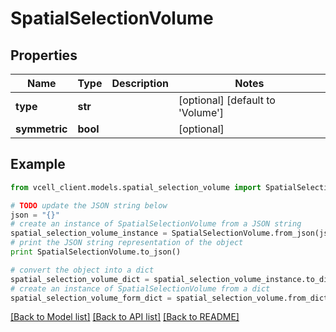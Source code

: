 # SpatialSelectionVolume


## Properties
Name | Type | Description | Notes
------------ | ------------- | ------------- | -------------
**type** | **str** |  | [optional] [default to 'Volume']
**symmetric** | **bool** |  | [optional] 

## Example

```python
from vcell_client.models.spatial_selection_volume import SpatialSelectionVolume

# TODO update the JSON string below
json = "{}"
# create an instance of SpatialSelectionVolume from a JSON string
spatial_selection_volume_instance = SpatialSelectionVolume.from_json(json)
# print the JSON string representation of the object
print SpatialSelectionVolume.to_json()

# convert the object into a dict
spatial_selection_volume_dict = spatial_selection_volume_instance.to_dict()
# create an instance of SpatialSelectionVolume from a dict
spatial_selection_volume_form_dict = spatial_selection_volume.from_dict(spatial_selection_volume_dict)
```
[[Back to Model list]](../README.md#documentation-for-models) [[Back to API list]](../README.md#documentation-for-api-endpoints) [[Back to README]](../README.md)


